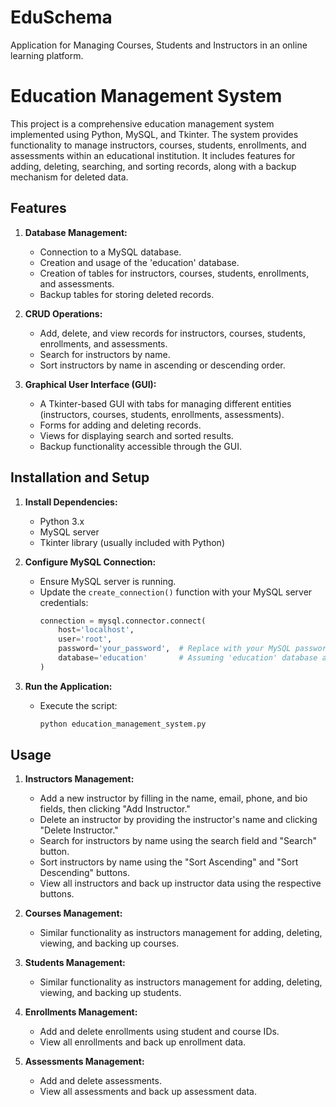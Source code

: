 # EduSchema
Application for Managing Courses, Students and  Instructors in an online learning platform.

# Education Management System

This project is a comprehensive education management system implemented using Python, MySQL, and Tkinter. The system provides functionality to manage instructors, courses, students, enrollments, and assessments within an educational institution. It includes features for adding, deleting, searching, and sorting records, along with a backup mechanism for deleted data.

## Features

1. **Database Management:**
   - Connection to a MySQL database.
   - Creation and usage of the 'education' database.
   - Creation of tables for instructors, courses, students, enrollments, and assessments.
   - Backup tables for storing deleted records.

2. **CRUD Operations:**
   - Add, delete, and view records for instructors, courses, students, enrollments, and assessments.
   - Search for instructors by name.
   - Sort instructors by name in ascending or descending order.

3. **Graphical User Interface (GUI):**
   - A Tkinter-based GUI with tabs for managing different entities (instructors, courses, students, enrollments, assessments).
   - Forms for adding and deleting records.
   - Views for displaying search and sorted results.
   - Backup functionality accessible through the GUI.

## Installation and Setup

1. **Install Dependencies:**
   - Python 3.x
   - MySQL server
   - Tkinter library (usually included with Python)

2. **Configure MySQL Connection:**
   - Ensure MySQL server is running.
   - Update the `create_connection()` function with your MySQL server credentials:
     ```python
     connection = mysql.connector.connect(
         host='localhost',
         user='root',
         password='your_password',  # Replace with your MySQL password
         database='education'       # Assuming 'education' database already exists
     )
     ```

3. **Run the Application:**
   - Execute the script:
     ```sh
     python education_management_system.py
     ```

## Usage

1. **Instructors Management:**
   - Add a new instructor by filling in the name, email, phone, and bio fields, then clicking "Add Instructor."
   - Delete an instructor by providing the instructor's name and clicking "Delete Instructor."
   - Search for instructors by name using the search field and "Search" button.
   - Sort instructors by name using the "Sort Ascending" and "Sort Descending" buttons.
   - View all instructors and back up instructor data using the respective buttons.

2. **Courses Management:**
   - Similar functionality as instructors management for adding, deleting, viewing, and backing up courses.

3. **Students Management:**
   - Similar functionality as instructors management for adding, deleting, viewing, and backing up students.

4. **Enrollments Management:**
   - Add and delete enrollments using student and course IDs.
   - View all enrollments and back up enrollment data.

5. **Assessments Management:**
   - Add and delete assessments.
   - View all assessments and back up assessment data.
